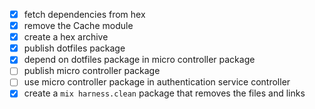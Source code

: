 - [x] fetch dependencies from hex
- [x] remove the Cache module
- [x] create a hex archive
- [x] publish dotfiles package
- [x] depend on dotfiles package in micro controller package
- [ ] publish micro controller package
- [ ] use micro controller package in authentication service controller
- [x] create a `mix harness.clean` package that removes the files and links
